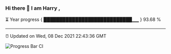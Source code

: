 ### Hi there 👋 I am Harry , 

⏳ Year progress { ████████████████████████████▁▁ } 93.68 %

---

⏰ Updated on Wed, 08 Dec 2021 22:43:36 GMT

![Progress Bar CI](https://github.com/duykhang68/duykhang68/workflows/Progress%20Bar%20CI/badge.svg)
